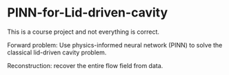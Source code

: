 # PINN-for-Lid-driven-cavity
This is a course project and not everything is correct.

Forward problem: Use physics-informed neural network (PINN) to solve the classical lid-driven cavity problem.

Reconstruction: recover the entire flow field from data.
